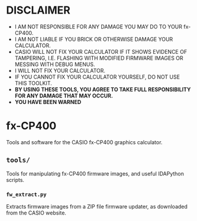 # DISCLAIMER
- I AM NOT RESPONSIBLE FOR ANY DAMAGE YOU MAY DO TO YOUR fx-CP400.  
- I AM NOT LIABLE IF YOU BRICK OR OTHERWISE DAMAGE YOUR CALCULATOR.  
- CASIO WILL NOT FIX YOUR CALCULATOR IF IT SHOWS EVIDENCE OF TAMPERING, I.E. FLASHING WITH MODIFIED FIRMWARE IMAGES OR MESSING WITH DEBUG MENUS.  
- I WILL NOT FIX YOUR CALCULATOR.  
- IF YOU CANNOT FIX YOUR CALCULATOR YOURSELF, DO NOT USE THIS TOOLKIT.  
- **BY USING THESE TOOLS, YOU AGREE TO TAKE FULL RESPONSIBILITY FOR ANY DAMAGE THAT MAY OCCUR.**  
- **YOU HAVE BEEN WARNED**

# fx-CP400
Tools and software for the CASIO fx-CP400 graphics calculator.

## `tools/`
Tools for manipulating fx-CP400 firmware images, and useful IDAPython scripts.

### `fw_extract.py`
Extracts firmware images from a ZIP file firmware updater, as downloaded from the CASIO website.
